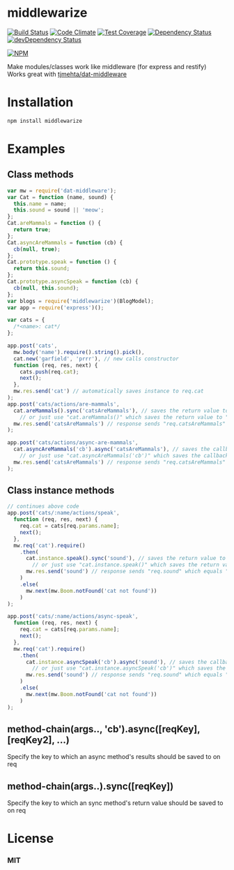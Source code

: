 middlewarize
============
[![Build Status](https://travis-ci.org/tjmehta/middlewarize.svg)](https://travis-ci.org/tjmehta/middlewarize)
[![Code Climate](https://codeclimate.com/github/tjmehta/middlewarize/badges/gpa.svg)](https://codeclimate.com/github/tjmehta/middlewarize)
[![Test Coverage](https://codeclimate.com/github/tjmehta/middlewarize/badges/coverage.svg)](https://codeclimate.com/github/tjmehta/middlewarize)
[![Dependency Status](https://david-dm.org/tjmehta/middlewarize.svg)](https://david-dm.org/tjmehta/middlewarize)
[![devDependency Status](https://david-dm.org/tjmehta/middlewarize/dev-status.svg)](https://david-dm.org/tjmehta/middlewarize#info=devDependencies)

[![NPM](https://nodei.co/npm/middlewarize.png?compact=true)](https://nodei.co/npm/middlewarize/)  

Make modules/classes work like middleware (for express and restify)  
Works great with [tjmehta/dat-middleware](https://github.com/tjmehta/dat-middleware)


# Installation
```bash
npm install middlewarize
```

# Examples

## Class methods
```js
var mw = require('dat-middleware');
var Cat = function (name, sound) {
  this.name = name;
  this.sound = sound || 'meow';
};
Cat.areMammals = function () {
  return true;
};
Cat.asyncAreMammals = function (cb) {
  cb(null, true);
};
Cat.prototype.speak = function () {
  return this.sound;
};
Cat.prototype.asyncSpeak = function (cb) {
  cb(null, this.sound);
};
var blogs = require('middlewarize')(BlogModel);
var app = require('express')();

var cats = {
  /*<name>: cat*/
};

app.post('cats',
  mw.body('name').require().string().pick(),
  cat.new('garfield', 'prrr'), // new calls constructor
  function (req, res, next) {
    cats.push(req.cat);
    next();
  },
  mw.res.send('cat') // automatically saves instance to req.cat
);
app.post('cats/actions/are-mammals',
  cat.areMammals().sync('catsAreMammals'), // saves the return value to "req.catsAreMammals"
    // or just use "cat.areMammals()" which saves the return value to "req.catResult"
  mw.res.send('catsAreMammals') // response sends "req.catsAreMammals" which equals "true"
);

app.post('cats/actions/async-are-mammals',
  cat.asyncAreMammals('cb').async('catsAreMammals'), // saves the callback value to "req.catsAreMammals"
    // or just use "cat.asyncAreMammals('cb')" which saves the callback value to "req.catResult"
  mw.res.send('catsAreMammals') // response sends "req.catsAreMammals" which equals "true"
);

```

## Class instance methods
```js
// continues above code
app.post('cats/:name/actions/speak',
  function (req, res, next) {
    req.cat = cats[req.params.name];
    next();
  },
  mw.req('cat').require()
    .then(
      cat.instance.speak().sync('sound'), // saves the return value to "req.sound"
        // or just use "cat.instance.speak()" which saves the return value to "req.catResult"
      mw.res.send('sound') // response sends "req.sound" which equals "req.cat.sound"
    )
    .else(
      mw.next(mw.Boom.notFound('cat not found'))
    )
);

app.post('cats/:name/actions/async-speak',
  function (req, res, next) {
    req.cat = cats[req.params.name];
    next();
  },
  mw.req('cat').require()
    .then(
      cat.instance.asyncSpeak('cb').async('sound'), // saves the callback value to "req.sound"
        // or just use "cat.instance.asyncSpeak('cb')" which saves the callback value to "req.catResult"
      mw.res.send('sound') // response sends "req.sound" which equals "req.cat.sound"
    )
    .else(
      mw.next(mw.Boom.notFound('cat not found'))
    )
);
```

## method-chain(args.., 'cb').async([reqKey], [reqKey2], ...)
Specify the key to which an async method's results should be saved to on req

## method-chain(args..).sync([reqKey])
Specify the key to which an sync method's return value should be saved to on req

# License
### MIT

